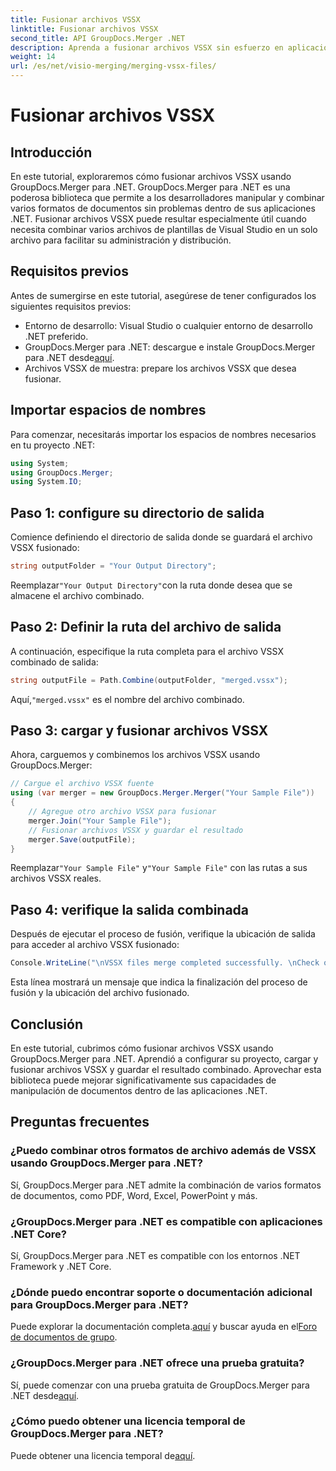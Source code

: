 ```yaml
---
title: Fusionar archivos VSSX
linktitle: Fusionar archivos VSSX
second_title: API GroupDocs.Merger .NET
description: Aprenda a fusionar archivos VSSX sin esfuerzo en aplicaciones .NET utilizando GroupDocs.Merger, mejorando la eficiencia de la gestión de documentos.
weight: 14
url: /es/net/visio-merging/merging-vssx-files/
---
```


# Fusionar archivos VSSX

## Introducción
En este tutorial, exploraremos cómo fusionar archivos VSSX usando GroupDocs.Merger para .NET. GroupDocs.Merger para .NET es una poderosa biblioteca que permite a los desarrolladores manipular y combinar varios formatos de documentos sin problemas dentro de sus aplicaciones .NET. Fusionar archivos VSSX puede resultar especialmente útil cuando necesita combinar varios archivos de plantillas de Visual Studio en un solo archivo para facilitar su administración y distribución.
## Requisitos previos
Antes de sumergirse en este tutorial, asegúrese de tener configurados los siguientes requisitos previos:
- Entorno de desarrollo: Visual Studio o cualquier entorno de desarrollo .NET preferido.
-  GroupDocs.Merger para .NET: descargue e instale GroupDocs.Merger para .NET desde[aquí](https://releases.groupdocs.com/merger/net/).
- Archivos VSSX de muestra: prepare los archivos VSSX que desea fusionar.

## Importar espacios de nombres
Para comenzar, necesitarás importar los espacios de nombres necesarios en tu proyecto .NET:
```csharp
using System; 
using GroupDocs.Merger;
using System.IO;
```
## Paso 1: configure su directorio de salida
Comience definiendo el directorio de salida donde se guardará el archivo VSSX fusionado:
```csharp
string outputFolder = "Your Output Directory";
```
 Reemplazar`"Your Output Directory"`con la ruta donde desea que se almacene el archivo combinado.
## Paso 2: Definir la ruta del archivo de salida
A continuación, especifique la ruta completa para el archivo VSSX combinado de salida:
```csharp
string outputFile = Path.Combine(outputFolder, "merged.vssx");
```
 Aquí,`"merged.vssx"` es el nombre del archivo combinado.
## Paso 3: cargar y fusionar archivos VSSX
Ahora, carguemos y combinemos los archivos VSSX usando GroupDocs.Merger:
```csharp
// Cargue el archivo VSSX fuente
using (var merger = new GroupDocs.Merger.Merger("Your Sample File"))
{
    // Agregue otro archivo VSSX para fusionar
    merger.Join("Your Sample File");
    // Fusionar archivos VSSX y guardar el resultado
    merger.Save(outputFile);
}
```
 Reemplazar`"Your Sample File"` y`"Your Sample File"` con las rutas a sus archivos VSSX reales.
## Paso 4: verifique la salida combinada
Después de ejecutar el proceso de fusión, verifique la ubicación de salida para acceder al archivo VSSX fusionado:
```csharp
Console.WriteLine("\nVSSX files merge completed successfully. \nCheck output in {0}", outputFolder);
```
Esta línea mostrará un mensaje que indica la finalización del proceso de fusión y la ubicación del archivo fusionado.

## Conclusión
En este tutorial, cubrimos cómo fusionar archivos VSSX usando GroupDocs.Merger para .NET. Aprendió a configurar su proyecto, cargar y fusionar archivos VSSX y guardar el resultado combinado. Aprovechar esta biblioteca puede mejorar significativamente sus capacidades de manipulación de documentos dentro de las aplicaciones .NET.

## Preguntas frecuentes
### ¿Puedo combinar otros formatos de archivo además de VSSX usando GroupDocs.Merger para .NET?
Sí, GroupDocs.Merger para .NET admite la combinación de varios formatos de documentos, como PDF, Word, Excel, PowerPoint y más.
### ¿GroupDocs.Merger para .NET es compatible con aplicaciones .NET Core?
Sí, GroupDocs.Merger para .NET es compatible con los entornos .NET Framework y .NET Core.
### ¿Dónde puedo encontrar soporte o documentación adicional para GroupDocs.Merger para .NET?
 Puede explorar la documentación completa.[aquí](https://tutorials.groupdocs.com/merger/net/) y buscar ayuda en el[Foro de documentos de grupo](https://forum.groupdocs.com/c/merger/32).
### ¿GroupDocs.Merger para .NET ofrece una prueba gratuita?
 Sí, puede comenzar con una prueba gratuita de GroupDocs.Merger para .NET desde[aquí](https://releases.groupdocs.com/).
### ¿Cómo puedo obtener una licencia temporal de GroupDocs.Merger para .NET?
 Puede obtener una licencia temporal de[aquí](https://purchase.groupdocs.com/temporary-license/).
